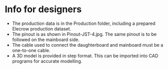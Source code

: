 # Info for designers

* The production data is in the Production folder, including a prepared Elecrow production dataset.
* The pinout is as shown in Pinout-JST-4.jpg. The same pinout is to be followed on the mainboard side.
* The cable used to connect the daughterboard and mainboard must be a one-to-one cable.
* A 3D model is provided in step format. This can be imported into CAD programs for accurate modelling. 